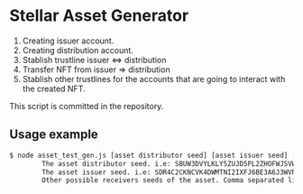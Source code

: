 # Stellar Asset Generator

1. Creating issuer account.
2. Creating distribution account.
3. Stablish trustline  issuer <=> distribution
4. Transfer NFT from issuer => distribution
5. Stablish other trustlines for the accounts that are going to interact with the created NFT.

This script is committed in the repository.

## Usage example

```bash
$ node asset_test_gen.js [asset distributor seed] [asset issuer seed] [ossible receivers]
        The asset distributor seed. i.e: SBUW3DVYLKLY5ZUJD5PL2ZHOFWJSVWGJA47F6FLO66UUFZLUUA2JVU5U
        The asset issuer seed. i.e: SDR4C2CKNCVK4DWMTNI2IXFJ6BE3A6J3WVNCGR6Q3SCMJDTSVHMJGC6U
        Other possible receivers seeds of the asset. Comma separated list of seeds. i.e: SBUW...,SBUW3..
```
